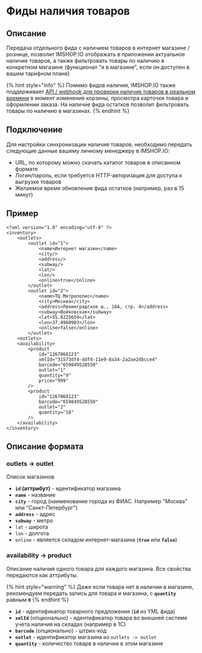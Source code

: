 # Фиды наличия товаров

## Описание

Передача отдельного фида с наличием товаров в интернет магазине / рознице, позволит IMSHOP.IO отображать в приложении актуальное наличие товаров, а также фильтровать товары по наличию в конкретном магазине \(функционал "я в магазине", если он доступен в вашем тарифном плане\)

{% hint style="info" %}
Помимо фидов наличия, IMSHOP.IO также поддерживает [API / webhook для проверки наличия товаров в реальном времени](../api/availability.md) в момент изменения корзины, просмотра карточки товара и оформлении заказа. На наличие фида остатков позволит фильтровать товары по наличию в магазинах.
{% endhint %}

## Подключение

Для настройки синхронизации наличия товаров, необходимо передать следующие данные вашему личному менеджеру в IMSHOP.IO:

* URL, по которому можно скачать каталог товаров в описанном формате
* Логин/пароль, если требуется HTTP-авторизация для доступа к выгрузке товаров
* Желаемое время обновления фида остатков \(например, раз в 15 минут\)

## Пример

```markup
<?xml version="1.0" encoding="utf-8" ?>
<inventory>
    <outlets>
        <outlet id="1">
            <name>Интернет магазин</name>
            <city/>
            <address/>
            <subway/>
            <lat/>
            <lon/>
            <online>true</online>
        </outlet>
        <outlet id="2">
            <name>ТЦ Метрополис</name>
            <city>Москва</city>
            <address>Ленинградское ш., 16А, стр. 4</address>
            <subway>Войковская</subway>
            <lat>55.8225659</lat>
            <lon>37.4960903</lon>
            <online>false</online>
        </outlet>
    <outlets>
    <availability>
        <product
            id="1267868123"
            xmlId="31573df4-ddf4-11e9-8a34-2a2ae2dbcce4"
            barcode="659849528550"
            outlet="1"
            quantity="9"
            price="999"
        />
        <product
            id="1267868123"
            barcode="659849528550"
            outlet="2"
            quantity="18"
        />
    </availability>
</inventory>
```

## Описание формата

### outlets -&gt; outlet

Список магазинов

* **`id` \(аттрибут\)** - идентификатор магазина
* **`name`** - название
* **`city`** - город \(наименование города из ФИАС. Например "Москва" или "Санкт-Петербург"\)
* **`address`** - адрес
* **`subway`** - метро
* `lat` - широта
* `lon` - долгота
* `online` - является складом интернет-магазина \(**`true`** или **`false`**\)

### availability -&gt; product

Описание наличия одного товара для каждого магазина. Все свойства передаются как аттрибуты.

{% hint style="warning" %}
Даже если товара нет в наличии в магазине, рекомендуем передать запись для товара и магазина, с **`quantity`** равным **`0`**
{% endhint %}

* **`id`** - идентификатор товарного предложения \(**`id`** из YML фида\)
* **`xmlId`** \(опционально\) - идентификатор товара во внешней системе учета наличия на складах \(например в 1С\)
* **`barcode`** \(опционально\) - штрих-код
* **`outlet`** - идентификатор магазина из `outlets -> outlet`
* **`quantity`** - количество товарв в наличии в этом магазине

